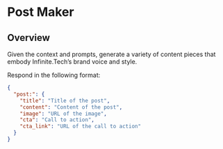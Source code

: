 # Post Maker

## Overview
Given the context and prompts, generate a variety of content pieces that embody Infinite.Tech’s brand voice and style.

Respond in the following format:
```json
{
  "post:": {
    "title": "Title of the post",
    "content": "Content of the post",
    "image": "URL of the image",
    "cta": "Call to action",
    "cta_link": "URL of the call to action"
  }
}
```
